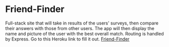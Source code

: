 # Friend-Finder
Full-stack site that will take in results of the users' surveys, then compare their answers with those from other users. The app will then display the name and picture of the user with the best overall match.
Routing is handled by Express.
Go to this Heroku link to fill it out.
[Friend-Finder](https://dashboard.heroku.com/apps/mysterious-badlands-17660)
